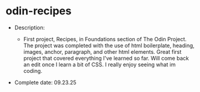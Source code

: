 # odin-recipes

- Description:
    - First project, Recipes, in Foundations section of The Odin Project. The project was completed with the use of html boilerplate, heading, images, anchor, paragraph, and other html elements. Great first project that covered everything I've learned so far. Will come back an edit once I learn a bit of CSS. I really enjoy seeing what im coding.

- Complete date: 09.23.25
